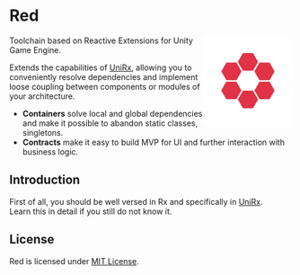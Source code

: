 # Red
<img align="right" width="160px" height="160px" src="logo.png">

Toolchain based on Reactive Extensions for Unity Game Engine.
  
Extends the capabilities of [UniRx](https://github.com/neuecc/UniRx), allowing you to conveniently resolve dependencies and implement loose coupling between components or modules of your architecture.  

- **Containers** solve local and global dependencies and make it possible to abandon static classes, singletons.  
- **Contracts** make it easy to build MVP for UI and further interaction with business logic.  

## Introduction

First of all, you should be well versed in Rx and specifically in [UniRx](https://github.com/neuecc/UniRx).  
Learn this in detail if you still do not know it.  

## License

Red is licensed under [MIT License](Red/LICENSE.txt).